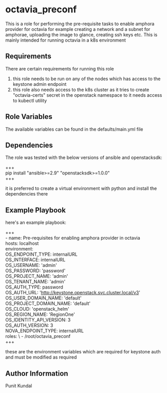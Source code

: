 octavia_preconf
=========

This is a role for performing the pre-requisite tasks to enable amphora provider for octavia for example creating a network and a subnet for amphorae, uploading the image to glance, creating ssh keys etc. This is mainly intended for running octavia in a k8s environment

Requirements
------------

There are certain requirements for running this role
1. this role needs to be run on any of the nodes which has access to the keystone admin endpoint
2. this role also needs access to the k8s cluster as it tries to create "octavia-certs" secret in the openstack namespace to it needs access to kubectl utility

Role Variables
--------------

The available variables can be found in the defaults/main.yml file

Dependencies
------------

The role was tested with the below versions of ansible and openstacksdk:

+++\
pip install "ansible>=2.9"  "openstacksdk>=1.0.0"\
+++

it is preferred to create a virtual environment with python and install the dependencies there

Example Playbook
----------------

here's an example playbook:

+++\
\- name: Pre-requisites for enabling amphora provider in octavia\
  hosts: localhost\
  environment:\
    OS_ENDPOINT_TYPE: internalURL\
    OS_INTERFACE: internalURL\
    OS_USERNAME: 'admin'\
    OS_PASSWORD: 'password'\
    OS_PROJECT_NAME: 'admin'\
    OS_TENANT_NAME: 'admin'\
    OS_AUTH_TYPE: password\
    OS_AUTH_URL: 'http://keystone.openstack.svc.cluster.local/v3' \
    OS_USER_DOMAIN_NAME: 'default'\
    OS_PROJECT_DOMAIN_NAME: 'default'\
    OS_CLOUD: 'openstack_helm'\
    OS_REGION_NAME: 'RegionOne'\
    OS_IDENTITY_API_VERSION: 3\
    OS_AUTH_VERSION: 3\
    NOVA_ENDPOINT_TYPE: internalURL\
  roles: \ 
     \- /root/octavia_preconf \
  +++ 

these are the environment variables which are required for keystone auth and must be modified as required

Author Information
------------------

Punit Kundal
